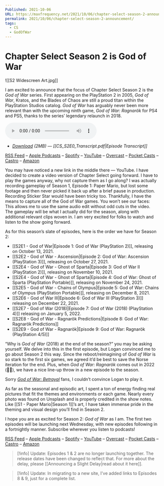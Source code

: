 ```yaml
---
Published: 2021-10-06
URL: https://maxfrequency.net/2021/10/06/chapter-select-season-2-announcement/
permalink: 2021/10/06/chapter-select-season-2-announcement/
tags:
  - CS
  - GodOfWar
---
```

# Chapter Select Season 2 is God of War

![[S2 Widescreen Art.jpg]]

I am excited to announce that the focus of Chapter Select Season 2 is the *God of War* series. First appearing on the PlayStation 2 in 2005, *God of War*, Kratos, and the Blades of Chaos are still a proud titan within the PlayStation Studios catalog. *God of War* has arguably never been more relevant than with the upcoming ninth game, *God of War: Ragnarök* for PS4 and PS5, thanks to the series’ legendary relaunch in 2018.

<audio controls>
  <source src="https://traffic.libsyn.com/forcedn/chapterselectpod/CS_S2E0_Final.mp3">
</audio>

- *[Download](https://traffic.libsyn.com/forcedn/chapterselectpod/CS_S2E0_Final.mp3) (2MB)  —  [[CS_S2E0_Transcript.pdf|Episode Transcript]]*

[RSS Feed](https://chapterselectpod.libsyn.com/rss) – [Apple Podcasts](https://podcasts.apple.com/us/podcast/chapter-select/id1568777352) – [Spotify](https://open.spotify.com/show/4f1TLZXbwtSX7uHROe9KlS) – [YouTube](https://youtube.com/playlist?list=PLxCxW3Sbhy5a0TkR04gfqX9T7Ju7oTN-Z) – [Overcast](https://overcast.fm/itunes1568777352/chapter-select) – [Pocket Casts](https://pca.st/podcast/618cc620-9c9f-0139-c135-0acc26574db2) – [Castro](https://castro.fm/podcast/ec2d3b9b-a493-4278-8ba9-ecfb59d34e6f) – [Amazon](https://music.amazon.com/podcasts/a0118b24-d197-454d-9f6d-592855dba712/chapter-select)

You may have noticed a new link in the middle there — YouTube. I have decided to create a video version of Chapter Select going forward. I have to play the games anyway, why not capture them as I go along? I was actually recording gameplay of Season 1, Episode 1: Paper Mario, but lost some footage and then never picked it back up after a brief pause in production. Recording Sticker Star would have been tricky too. Thankfully, I have the means to capture all of the God of War games. You won’t see our faces: This allows me to use the same audio edit without odd cuts in the video. The gameplay will be what I actually did for the season, along with additional relevant clips woven in. I am very excited for folks to watch and listen to the show going forward.

As for this season’s slate of episodes, here is the order we have for Season 2:

- [[S2E1 - God of War|Episode 1: God of War (PlayStation 2)]], releasing on October 13, 2021.
- [[S2E2 - God of War - Ascension|Episode 2: God of War: Ascension (PlayStation 3)]], releasing on October 27, 2021.
- [[S2E4 - God of War - Ghost of Sparta|Episode 3: God of War II (PlayStation 2)]], releasing on November 10, 2021.
- [[S2E4 - God of War - Ghost of Sparta|Episode 4: God of War: Ghost of Sparta (PlayStation Portable)]], releasing on November 24, 2021.
- [[S2E5 - God of War - Chains of Olympus|Episode 5: God of War: Chains of Olympus (PlayStation Portable)]], releasing on December 8, 2021.
- [[S2E6 - God of War III|Episode 6: God of War III (PlayStation 3)]] releasing on December 22, 2021.
- [[S2E7 - God of War (2018)|Episode 7: God of War (2018) (PlayStation 4)]] releasing on January 5, 2022.
- [[S2E8 - God of War - Ragnarök Predictions|Episode 8: God of War: Ragnarök Predictions]]
- [[S2E9 - God of War - Ragnarök|Episode 9: God of War: Ragnarök (PlayStation 4/5)]]

“Why is *God of War* (2018) at the end of the season?” you may be asking yourself. We delve into this in the first episode, but Logan convinced me to go about Season 2 this way. Since the reboot/reimagining of *God of War* is so stark to the first six games, we agreed it’d be best to save the Norse iteration for the end. Plus, when *God of War: Ragnarök* comes out in 2022 (🤞🏻), we have a nice line-up throw in a new episode to the season.

Sorry *[God of War: Betrayal](https://en.wikipedia.org/wiki/God_of_War:_Betrayal)* fans, I couldn’t convince Logan to play it.

As far as the seasonal and episodic art, I spent a ton of energy finding real pictures that fit the themes and environments or each game. Nearly every photo was found on Unsplash and is properly credited in the show notes. Like [[S1 - Paper Mario|Season 1]]’s art, I have taken immense pride in the theming and visual design you’ll find in Season 2.

I hope you are as excited for Season 2: *God of War* as I am. The first two episodes will be launching next Wednesday, with new episodes following in a fortnightly manner. Subscribe wherever you listen to podcasts! 

[RSS Feed](https://chapterselectpod.libsyn.com/rss) – [Apple Podcasts](https://podcasts.apple.com/us/podcast/chapter-select/id1568777352) – [Spotify](https://open.spotify.com/show/4f1TLZXbwtSX7uHROe9KlS) – [YouTube](https://youtube.com/playlist?list=PLxCxW3Sbhy5a0TkR04gfqX9T7Ju7oTN-Z) – [Overcast](https://overcast.fm/itunes1568777352/chapter-select) – [Pocket Casts](https://pca.st/podcast/618cc620-9c9f-0139-c135-0acc26574db2) – [Castro](https://castro.fm/podcast/ec2d3b9b-a493-4278-8ba9-ecfb59d34e6f) – [Amazon](https://music.amazon.com/podcasts/a0118b24-d197-454d-9f6d-592855dba712/chapter-select)

> [!info] Update: 
> Episodes 1 & 2 are no longer launching together. The release dates have been changed to reflect that. For more about the delay, please [[Announcing a Slight Delay|read about it here]].

> [!info] Update:
> In migrating to a new site, I've added links to Episodes 8 & 9, just for a complete list.